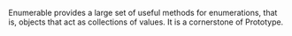 Enumerable provides a large set of useful methods for enumerations, that is, objects that act as collections of values. It is a cornerstone of Prototype.